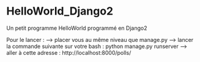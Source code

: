 # HelloWorld_Django2
Un petit programme HelloWorld programmé en Django2 

Pour le lancer :
  --> placer vous au même niveau que manage.py
  --> lancer la commande suivante sur votre bash : python manage.py runserver
  --> aller à cette adresse : http://localhost:8000/polls/ 
